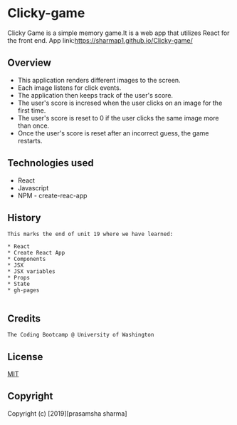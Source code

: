 # Clicky-game

Clicky Game is a simple memory game.It is a web app that utilizes React for the front end.
App link:https://sharmap1.github.io/Clicky-game/

## Overview

- This application renders different images to the screen.
- Each image listens for click events.
- The application then keeps track of the user's score.
- The user's score is incresed when the user clicks on an image for the first time.
- The user's score is reset to 0 if the user clicks the same image more than once.
- Once the user's score is reset after an incorrect guess, the game restarts.

## Technologies used

- React
- Javascript
- NPM - create-reac-app

## History

```
This marks the end of unit 19 where we have learned:

* React
* Create React App
* Components
* JSX
* JSX variables
* Props
* State
* gh-pages


```

## Credits

```
The Coding Bootcamp @ University of Washington

```

## License

[MIT](https://choosealicense.com/licenses/mit/)

## Copyright

Copyright (c) [2019][prasamsha sharma]
